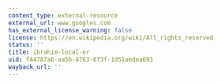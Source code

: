 ```yaml
---
content_type: external-resource
external_url: www.googles.com
has_external_license_warning: false
license: https://en.wikipedia.org/wiki/All_rights_reserved
status: ''
title: ibrahim-local-er
uid: f44787a6-aa5b-4763-873f-1d51aedea693
wayback_url: ''
---
```

